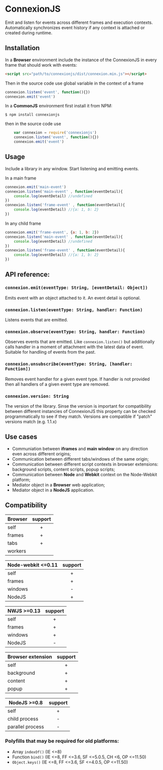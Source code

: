 # ConnexionJS

Emit and listen for events across different frames and execution contexts. Automatically synchronizes event history if any context is attached or created during runtime.

## Installation

In a **Browser** environment include the instance of the ConnexionJS in every frame that should work with events:

```html
<script src="path/to/connexionjs/dist/connexion.min.js"></script>
```

Then in the source code use global variable in the context of a frame

```js
connexion.listen('event', function(){})
connexion.emit('event')
```

In a **CommonJS** environment first install it from NPM:

```
$ npm install connexionjs
```

then in the source code use

```js
	var connexion = require('connexionjs')
	connexion.listen('event', function(){})
	connexion.emit('event')
```

## Usage

Include a library in any window. Start listening and emitting events.

In a main frame

```js
connexion.emit('main-event')
connexion.listen('main-event' , function(eventDetail){
	console.log(eventDetail) //undefined
})
connexion.listen('frame-event' , function(eventDetail){
	console.log(eventDetail) //{a: 1, b: 2}
})
```

In any child frame

```js
connexion.emit('frame-event', {a: 1, b: 2})
connexion.listen('main-event' , function(eventDetail){
	console.log(eventDetail) //undefined
})
connexion.listen('frame-event' , function(eventDetail){
	console.log(eventDetail) //{a: 1, b: 2}
})
```

## API reference:

### `connexion.emit(eventType: String, [eventDetail: Object])`

Emits event with an object attached to it. An event detail is optional.

### `connexion.listen(eventType: String, handler: Function)`

Listens events that are emitted.

### `connexion.observe(eventType: String, handler: Function)`

Observes events that are emitted. Like `connexion.listen()` but additionally calls handler in a moment of attachment with the latest data of event. Suitable for handling of events from the past.

### `connexion.unsubscribe(eventType: String, [handler: Function])`

Removes event handler for a given event type. If handler is not provided then all handlers of a given event type are removed.

### `connexion.version: String`

The version of the library. Sinse the version is important for compatibility between different instancies of ConnexionJS this property can be checked programmatically to see if they match. Versions are compatible if "patch" versions match (e.g. 1.1.x)


## Use cases
- Communiation between **iframes** and **main window** on any direction even across different origins;
- Communication between different tabs/windows of the same origin;
- Communication between different script contexts in browser extensions: background scripts, content scripts, popup scripts;
- Communication between **Node** and **Webkit** context on the Node-Webkit platform;
- Mediator object in a **Browser** web application;
- Mediator object in a **NodeJS** application.


## Compatibility

| Browser            | support |
|--------------------|:-------:|
| self               |    +    |
| frames             |    +    |
| tabs               |    +    |
| workers            |         |

<!--| Electron           | support |
|--------------------|:-------:|
| self               |    +    |
| frames             |    +    |
| tabs               |    +    |-->

| Node-webkit <=0.11 | support |
|--------------------|:-------:|
| self               |    +    |
| frames             |    +    |
| windows            |    -    |
| NodeJS             |    +    |

| NWJS >=0.13        | support |
|--------------------|:-------:|
| self               |    +    |
| frames             |    +    |
| windows            |    +    |
| NodeJS             |    -    |

| Browser extension  | support |
|--------------------|:-------:|
| self               |    +    |
| background         |    +    |
| content            |    +    |
| popup              |    +    |

| NodeJS >=0.8       | support |
|--------------------|:-------:|
| self               |    +    |
| child process      |    -    |
| parallel process   |    -    |

### Polyfills that may be required for old platforms:
- Array `indexOf()` (IE <=8)
- Function `bind()` (IE <=8, FF <=3.6, SF <=5.0.5, CH <6, OP <=11.50)
- `Object.keys()` (IE <=8, FF <=3.6, SF <=4.0.5, OP <=11.50)